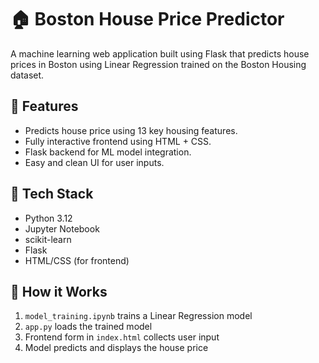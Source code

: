 # 🏠 Boston House Price Predictor

A machine learning web application built using Flask that predicts house prices in Boston using Linear Regression trained on the Boston Housing dataset.

## 🚀 Features
- Predicts house price using 13 key housing features.
- Fully interactive frontend using HTML + CSS.
- Flask backend for ML model integration.
- Easy and clean UI for user inputs.

## 🔧 Tech Stack
- Python 3.12
- Jupyter Notebook
- scikit-learn
- Flask
- HTML/CSS (for frontend)

## 🧠 How it Works
1. `model_training.ipynb` trains a Linear Regression model
2. `app.py` loads the trained model
3. Frontend form in `index.html` collects user input
4. Model predicts and displays the house price

